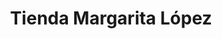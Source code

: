 ---
title: "Tienda Margarita López"
url: /la-florida-vueltadero/tienda-margarita-lopez/
shop: comodidad
---